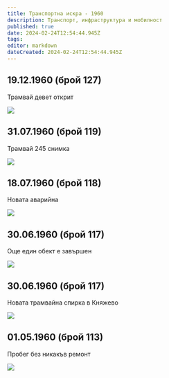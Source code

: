 ```yaml
---
title: Транспортна искра - 1960
description: Транспорт, инфраструктура и мобилност
published: true
date: 2024-02-24T12:54:44.945Z
tags: 
editor: markdown
dateCreated: 2024-02-24T12:54:44.945Z
---
```






## 19.12.1960 (брой 127)
Трамвай девет открит

<img src="http://46.10.181.183:1518/trinmo/literature/vestnik-transportna-iskra/1960/1960.12.19-br127.jpg">


## 31.07.1960 (брой 119)
Трамвай 245 снимка

<img src="http://46.10.181.183:1518/trinmo/literature/vestnik-transportna-iskra/1960/1960.07.31-br119.jpg">

## 18.07.1960 (брой 118)
Новата аварийна

<img src="http://46.10.181.183:1518/trinmo/literature/vestnik-transportna-iskra/1960/1960.07.18-br118.jpg">

## 30.06.1960 (брой 117)
Още един обект е завършен

<img src="http://46.10.181.183:1518/trinmo/literature/vestnik-transportna-iskra/1960/1960.06.30-br117.jpg">

## 30.06.1960 (брой 117)
Новата трамвайна спирка в Княжево

<img src="http://46.10.181.183:1518/trinmo/literature/vestnik-transportna-iskra/1960/1960.06.30-br117-1.jpg">

## 01.05.1960 (брой 113)
Пробег без никакъв ремонт

<img src="http://46.10.181.183:1518/trinmo/literature/vestnik-transportna-iskra/1960/1960.05.01-br113.jpg">

